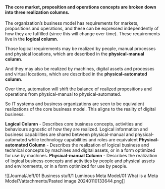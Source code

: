 #### The core market, proposition and operations concepts are broken down into three **realization columns.**

The organization’s business model has requirements for markets, propositions and operations, and these can be expressed independently of how they are fulfilled (since this will change over time). These requirements live in the **logical column**.

Those logical requirements may be realized by people, manual processes and physical locations, which are described in the **physical-manual column**.

And they may also be realized by machines, digital assets and processes and virtual locations, which are described in the **physical-automated column**.

Over time, automation will shift the balance of realized propositions and operations from physical-manual to physical-automated.

So IT systems and business organizations are seen to be equivalent realizations of the core business model. This aligns to the reality of digital business.

**Logical Column** - Describes core business concepts, activities and behaviours agnostic of how they are realized. Logical information and business capabilities are shared between physical-manual and physical-automated while technology capabilities and roles are equivalent
**Physical-automated Column** - Describes the realization of logical business and technical concepts by machines and digital assets, or in a form optimized for use by machines.
**Physical-manual Column** - Describes the realization of logical business concepts and activities by people and physical assets and environments, or in a form optimized for use by people.

![[Journal/Jeff/01 Business stuff/1 Luminous Meta Model/01 What is a Meta Model?/attachments/Pasted image 20240110133644.png]]
